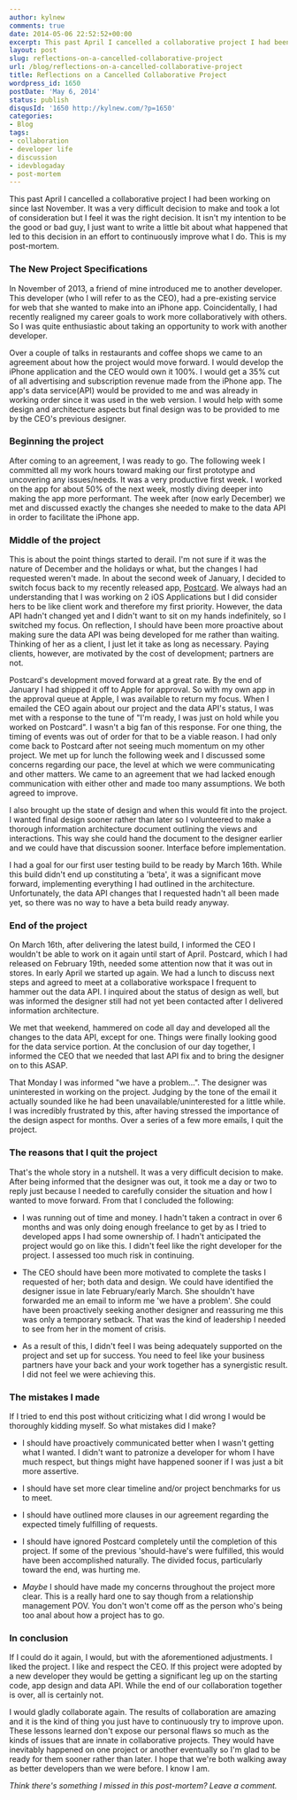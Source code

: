 ```yaml
---
author: kylnew
comments: true
date: 2014-05-06 22:52:52+00:00
excerpt: This past April I cancelled a collaborative project I had been working on with another developer since last November. I wanted to write a little bit about the project and what happened that led to this decision in an effort to continuously improve what I do. This is my post-mortem.
layout: post
slug: reflections-on-a-cancelled-collaborative-project
url: /blog/reflections-on-a-cancelled-collaborative-project
title: Reflections on a Cancelled Collaborative Project
wordpress_id: 1650
postDate: 'May 6, 2014'
status: publish
disqusId: '1650 http://kylnew.com/?p=1650'
categories:
- Blog
tags:
- collaboration
- developer life
- discussion
- idevblogaday
- post-mortem
---
```


This past April I cancelled a collaborative project I had been working on since last November. It was a very difficult decision to make and took a lot of consideration but I feel it was the right decision. It isn't my intention to be the good or bad guy, I just want to write a little bit about what happened that led to this decision in an effort to continuously improve what I do. This is my post-mortem.


### The New Project Specifications


In November of 2013, a friend of mine introduced me to another developer. This developer (who I will refer to as the CEO), had a pre-existing service for web that she wanted to make into an iPhone app. Coincidentally, I had recently realigned my career goals to work more collaboratively with others. So I was quite enthusiastic about taking an opportunity to work with another developer.

Over a couple of talks in restaurants and coffee shops we came to an agreement about how the project would move forward. I would develop the iPhone application and the CEO would own it 100%. I would get a 35% cut of all advertising and subscription revenue made from the iPhone app. The app's data service(API) would be provided to me and was already in working order since it was used in the web version. I would help with some design and architecture aspects but final design was to be provided to me by the CEO's previous designer.


### Beginning the project


After coming to an agreement, I was ready to go. The following week I committed all my work hours toward making our first prototype and uncovering any issues/needs. It was a very productive first week. I worked on the app for about 50% of the next week, mostly diving deeper into making the app more performant. The week after (now early December) we met and discussed exactly the changes she needed to make to the data API in order to facilitate the iPhone app.


### Middle of the project


This is about the point things started to derail. I'm not sure if it was the nature of December and the holidays or what, but the changes I had requested weren't made. In about the second week of January, I decided to switch focus back to my recently released app, [Postcard](http://www.postcardsocial.net). We always had an understanding that I was working on 2 iOS Applications but I did consider hers to be like client work and therefore my first priority. However, the data API hadn't changed yet and I didn't want to sit on my hands indefinitely, so I switched my focus. On reflection, I should have been more proactive about making sure the data API was being developed for me rather than waiting. Thinking of her as a client, I just let it take as long as necessary. Paying clients, however, are motivated by the cost of development; partners are not.

Postcard's development moved forward at a great rate. By the end of January I had shipped it off to Apple for approval. So with my own app in the approval queue at Apple, I was available to return my focus. When I emailed the CEO again about our project and the data API's status, I was met with a response to the tune of "I'm ready, I was just on hold while you worked on Postcard". I wasn't a big fan of this response. For one thing, the timing of events was out of order for that to be a viable reason. I had only come back to Postcard after not seeing much momentum on my other project. We met up for lunch the following week and I discussed some concerns regarding our pace, the level at which we were communicating and other matters. We came to an agreement that we had lacked enough communication with either other and made too many assumptions. We both agreed to improve.

I also brought up the state of design and when this would fit into the project. I wanted final design sooner rather than later so I volunteered to make a thorough information architecture document outlining the views and interactions. This way she could hand the document to the designer earlier and we could have that discussion sooner. Interface before implementation.

I had a goal for our first user testing build to be ready by March 16th. While this build didn't end up constituting a 'beta', it was a significant move forward, implementing everything I had outlined in the architecture. Unfortunately, the data API changes that I requested hadn't all been made yet, so there was no way to have a beta build ready anyway.


### End of the project


On March 16th, after delivering the latest build, I informed the CEO I wouldn't be able to work on it again until start of April. Postcard, which I had released on February 19th, needed some attention now that it was out in stores. In early April we started up again. We had a lunch to discuss next steps and agreed to meet at a collaborative workspace I frequent to hammer out the data API. I inquired about the status of design as well, but was informed the designer still had not yet been contacted after I delivered information architecture.

We met that weekend, hammered on code all day and developed all the changes to the data API, except for one. Things were finally looking good for the data service portion. At the conclusion of our day together, I informed the CEO that we needed that last API fix and to bring the designer on to this ASAP.

That Monday I was informed "we have a problem...". The designer was uninterested in working on the project. Judging by the tone of the email it actually sounded like he had been unavailable/uninterested for a little while. I was incredibly frustrated by this, after having stressed the importance of the design aspect for months. Over a series of a few more emails, I quit the project.


### The reasons that I quit the project


That's the whole story in a nutshell. It was a very difficult decision to make. After being informed that the designer was out, it took me a day or two to reply just because I needed to carefully consider the situation and how I wanted to move forward. From that I concluded the following:



	
  * I was running out of time and money. I hadn't taken a contract in over 6 months and was only doing enough freelance to get by as I tried to developed apps I had some ownership of. I hadn't anticipated the project would go on like this. I didn't feel like the right developer for the project. I assessed too much risk in continuing.

	
  * The CEO should have been more motivated to complete the tasks I requested of her; both data and design. We could have identified the designer issue in late February/early March. She shouldn't have forwarded me an email to inform me 'we have a problem'. She could have been proactively seeking another designer and reassuring me this was only a temporary setback. That was the kind of leadership I needed to see from her in the moment of crisis.

	
  * As a result of this, I didn't feel I was being adequately supported on the project and set up for success. You need to feel like your business partners have your back and your work together has a synergistic result. I did not feel we were achieving this.




### The mistakes I made


If I tried to end this post without criticizing what I did wrong I would be thoroughly kidding myself. So what mistakes did I make?



	
  * I should have proactively communicated better when I wasn't getting what I wanted. I didn't want to patronize a developer for whom I have much respect, but things might have happened sooner if I was just a bit more assertive.

	
  * I should have set more clear timeline and/or project benchmarks for us to meet.

	
  * I should have outlined more clauses in our agreement regarding the expected timely fulfilling of requests.

	
  * I should have ignored Postcard completely until the completion of this project. If some of the previous 'should-have's were fulfilled, this would have been accomplished naturally. The divided focus, particularly toward the end, was hurting me.

	
  * _Maybe_ I should have made my concerns throughout the project more clear. This is a really hard one to say though from a relationship management POV. You don't won't come off as the person who's being too anal about how a project has to go.




### In conclusion


If I could do it again, I would, but with the aforementioned adjustments. I liked the project. I like and respect the CEO. If this project were adopted by a new developer they would be getting a significant leg up on the starting code, app design and data API. While the end of our collaboration together is over, all is certainly not.

I would gladly collaborate again. The results of collaboration are amazing and it is the kind of thing you just have to continuously try to improve upon. These lessons learned don't expose our personal flaws so much as the kinds of issues that are innate in collaborative projects. They would have inevitably happened on one project or another eventually so I'm glad to be ready for them sooner rather than later. I hope that we're both walking away as better developers than we were before. I know I am.



_Think there's something I missed in this post-mortem? Leave a comment._
